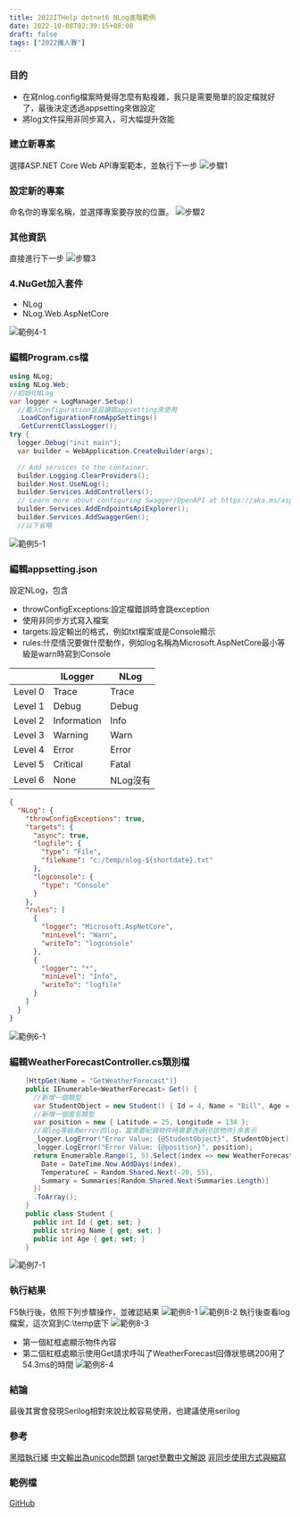 ```yaml
---
title: 2022ITHelp dotnet6 NLog進階範例
date: 2022-10-08T02:39:15+08:00
draft: false
tags: ["2022鐵人賽"]
---
```

### 目的
+ 在寫nlog.config檔案時覺得怎麼有點複雜，我只是需要簡單的設定檔就好了，最後決定透過appsetting來做設定
+ 將log文件採用非同步寫入，可大幅提升效能

### 建立新專案
選擇ASP.NET Core Web API專案範本，並執行下一步
![步驟1](https://user-images.githubusercontent.com/19286751/143255617-9964a993-becd-414b-aba2-632e99dd985d.png)
### 設定新的專案
命名你的專案名稱，並選擇專案要存放的位置。
![步驟2](https://user-images.githubusercontent.com/19286751/194093796-6556bde2-e061-4e23-8e1c-9f6313c44dbb.png)
### 其他資訊
直接進行下一步
![步驟3](https://user-images.githubusercontent.com/19286751/148767425-ef0c8469-3d95-4f86-87ca-1c47c5cd0791.png)
### 4.NuGet加入套件
+ NLog
+ NLog.Web.AspNetCore

![範例4-1](https://user-images.githubusercontent.com/19286751/194094083-38142c61-25c5-4a6b-9634-23bb8f8f0993.png)
### 編輯Program.cs檔

```C#
using NLog;
using NLog.Web;
//初始化NLog
var logger = LogManager.Setup()
  //載入Configuration並且讀取appsetting來使用
  .LoadConfigurationFromAppSettings()
  .GetCurrentClassLogger();
try {
  logger.Debug("init main");
  var builder = WebApplication.CreateBuilder(args);

  // Add services to the container.
  builder.Logging.ClearProviders();
  builder.Host.UseNLog();
  builder.Services.AddControllers();
  // Learn more about configuring Swagger/OpenAPI at https://aka.ms/aspnetcore/swashbuckle
  builder.Services.AddEndpointsApiExplorer();
  builder.Services.AddSwaggerGen();
  //以下省略
```
![範例5-1](https://user-images.githubusercontent.com/19286751/194096153-4bbb2f1a-77c1-4ca3-b0f3-e4e306547ca1.png)
### 編輯appsetting.json
設定NLog，包含
+ throwConfigExceptions:設定檔錯誤時會跳exception
+ 使用非同步方式寫入檔案
+ targets:設定輸出的格式，例如txt檔案或是Console顯示
+ rules:什麼情況要做什麼動作，例如log名稱為Microsoft.AspNetCore最小等級是warn時寫到Console

| |ILogger|NLog|
|-|-|-|
|Level 0| Trace|Trace|
|Level 1| Debug|Debug|
|Level 2| Information|Info|
|Level 3| Warning|Warn|
|Level 4| Error|Error|
|Level 5| Critical|Fatal|
|Level 6| None| NLog沒有|

```json
{
  "NLog": {
    "throwConfigExceptions": true,
    "targets": {
      "async": true,
      "logfile": {
        "type": "File",
        "fileName": "c:/temp/nlog-${shortdate}.txt"
      },
      "logconsole": {
        "type": "Console"
      }
    },
    "rules": [
      {
        "logger": "Microsoft.AspNetCore",
        "minLevel": "Warn",
        "writeTo": "logconsole"
      },
      {
        "logger": "*",
        "minLevel": "Info",
        "writeTo": "logfile"
      }
    ]
  }
}
```
![範例6-1](https://user-images.githubusercontent.com/19286751/194105847-3d9f6f9b-17ef-4f0b-b62b-dc1fc0aa9bb5.png)
### 編輯WeatherForecastController.cs類別檔
```C#
    [HttpGet(Name = "GetWeatherForecast")]
    public IEnumerable<WeatherForecast> Get() {
      //新增一個類型
      var StudentObject = new Student() { Id = 4, Name = "Bill", Age = 20 };
      //新增一個匿名類型
      var position = new { Latitude = 25, Longitude = 134 };
      //寫log等級為error的log，當需要紀錄物件時需要透過{@該物件}來表示
      _logger.LogError("Error Value: {@StudentObject}", StudentObject);
      _logger.LogError("Error Value: {@position}", position);
      return Enumerable.Range(1, 5).Select(index => new WeatherForecast {
        Date = DateTime.Now.AddDays(index),
        TemperatureC = Random.Shared.Next(-20, 55),
        Summary = Summaries[Random.Shared.Next(Summaries.Length)]
      })
      .ToArray();
    }
    public class Student {
      public int Id { get; set; }
      public string Name { get; set; }
      public int Age { get; set; }
    }
```
![範例7-1](https://user-images.githubusercontent.com/19286751/193857997-53a93aa7-ce6d-49da-b76b-c583ecb24772.png)
### 執行結果
F5執行後，依照下列步驟操作，並確認結果
![範例8-1](https://user-images.githubusercontent.com/19286751/194106724-ad00b505-a21a-428c-9c69-992569d5af76.png)
![範例8-2](https://user-images.githubusercontent.com/19286751/194106895-19e08b46-04dc-47f8-a52b-871fceeabddd.png)
執行後查看log檔案，這次寫到C:\temp底下
![範例8-3](https://user-images.githubusercontent.com/19286751/194107246-342e213e-dbc3-4fca-8eb1-d6067907ef88.png)
+ 第一個紅框處顯示物件內容
+ 第二個紅框處顯示使用Get請求呼叫了WeatherForecast回傳狀態碼200用了54.3ms的時間
![範例8-4](https://user-images.githubusercontent.com/19286751/194107583-5e9a9d48-ee96-4b69-9b4f-a23abe82aeca.png)
### 結論
最後其實會發現Serilog相對來說比較容易使用，也建議使用serilog
### 參考
[黑暗執行緒](https://blog.darkthread.net/blog/high-capacity-dotnet-logging-survey/)
[中文輸出為unicode問題](https://www.codeprj.com/zh/blog/a1a69f1.html)
[target參數中文解說](https://www.codeprj.com/zh/blog/e597ce1.html)
[非同步使用方式與縮寫](https://github.com/nlog/NLog/wiki/AsyncWrapper-target)
### 範例檔
[GitHub](https://github.com/CI-YU/2022-ITHelp/tree/main/NLogExample_Advanced)